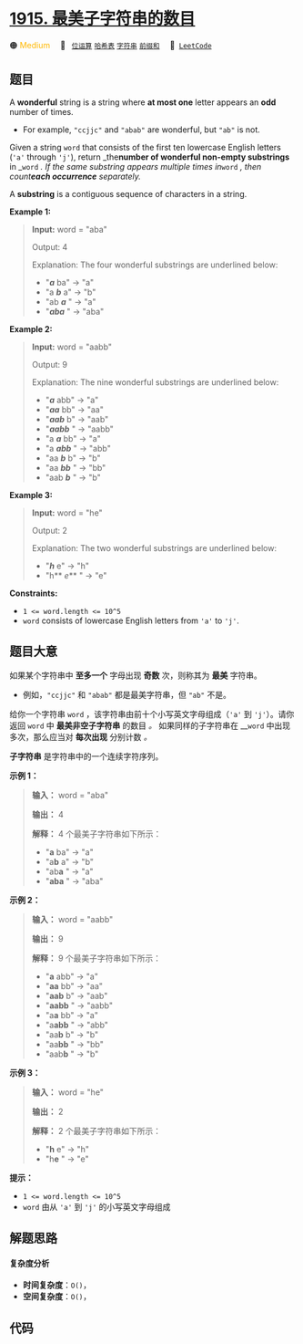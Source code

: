 # [1915. 最美子字符串的数目](https://leetcode.com/problems/number-of-wonderful-substrings)

🟠 <font color=#ffb800>Medium</font>&emsp; 🔖&ensp; [`位运算`](/leetcode/outline/tag/bit-manipulation.md) [`哈希表`](/leetcode/outline/tag/hash-table.md) [`字符串`](/leetcode/outline/tag/string.md) [`前缀和`](/leetcode/outline/tag/prefix-sum.md)&emsp; 🔗&ensp;[`LeetCode`](https://leetcode.com/problems/number-of-wonderful-substrings)

## 题目

A **wonderful** string is a string where **at most one** letter appears an
**odd** number of times.

  * For example, `"ccjjc"` and `"abab"` are wonderful, but `"ab"` is not.

Given a string `word` that consists of the first ten lowercase English letters
(`'a'` through `'j'`), return _the**number of wonderful non-empty substrings**
in _`word` _. If the same substring appears multiple times in_`word` _, then
count**each occurrence** separately._

A **substring** is a contiguous sequence of characters in a string.



**Example 1:**

> 
> 
> 
> 
> 
> **Input:** word = "aba"
> 
> Output: 4
> 
> Explanation: The four wonderful substrings are underlined below:
> - "_**a**_ ba" -> "a"
> - "a _**b**_ a" -> "b"
> - "ab _**a**_ " -> "a"
> - "_**aba**_ " -> "aba"

**Example 2:**

> 
> 
> 
> 
> 
> **Input:** word = "aabb"
> 
> Output: 9
> 
> Explanation: The nine wonderful substrings are underlined below:
> - "**_a_** abb" -> "a"
> - "_**aa**_ bb" -> "aa"
> - "_**aab**_ b" -> "aab"
> - "_**aabb**_ " -> "aabb"
> - "a _**a**_ bb" -> "a"
> - "a _**abb**_ " -> "abb"
> - "aa _**b**_ b" -> "b"
> - "aa _**bb**_ " -> "bb"
> - "aab _**b**_ " -> "b"

**Example 3:**

> 
> 
> 
> 
> 
> **Input:** word = "he"
> 
> Output: 2
> 
> Explanation: The two wonderful substrings are underlined below:
> - "**_h_** e" -> "h"
> - "h** _e_** " -> "e"

**Constraints:**

  * `1 <= word.length <= 10^5`
  * `word` consists of lowercase English letters from `'a'` to `'j'`.


## 题目大意

如果某个字符串中 **至多一个** 字母出现 **奇数** 次，则称其为 **最美** 字符串。

  * 例如，`"ccjjc"` 和 `"abab"` 都是最美字符串，但 `"ab"` 不是。

给你一个字符串 `word` ，该字符串由前十个小写英文字母组成（`'a'` 到 `'j'`）。请你返回 `word` 中 **最美非空子字符串** 的数目
_。_ 如果同样的子字符串在 __`word` 中出现多次，那么应当对 **每次出现** 分别计数 _。_

**子字符串** 是字符串中的一个连续字符序列。

**示例 1：**

> 
> 
> 
> 
> 
> **输入：** word = "aba"
> 
> **输出：** 4
> 
> **解释：** 4 个最美子字符串如下所示：
> - "**a** ba" -> "a"
> - "a**b** a" -> "b"
> - "ab**a** " -> "a"
> - "**aba** " -> "aba"
> 
> 

**示例 2：**

> 
> 
> 
> 
> 
> **输入：** word = "aabb"
> 
> **输出：** 9
> 
> **解释：** 9 个最美子字符串如下所示：
> - "**a** abb" -> "a"
> - "**aa** bb" -> "aa"
> - "**aab** b" -> "aab"
> - "**aabb** " -> "aabb"
> - "a**a** bb" -> "a"
> - "a**abb** " -> "abb"
> - "aa**b** b" -> "b"
> - "aa**bb** " -> "bb"
> - "aab**b** " -> "b"
> 
> 

**示例 3：**

> 
> 
> 
> 
> 
> **输入：** word = "he"
> 
> **输出：** 2
> 
> **解释：** 2 个最美子字符串如下所示：
> - "**h** e" -> "h"
> - "h**e** " -> "e"
> 
> 

**提示：**

  * `1 <= word.length <= 10^5`
  * `word` 由从 `'a'` 到 `'j'` 的小写英文字母组成


## 解题思路

#### 复杂度分析

- **时间复杂度**：`O()`，
- **空间复杂度**：`O()`，

## 代码

```javascript

```